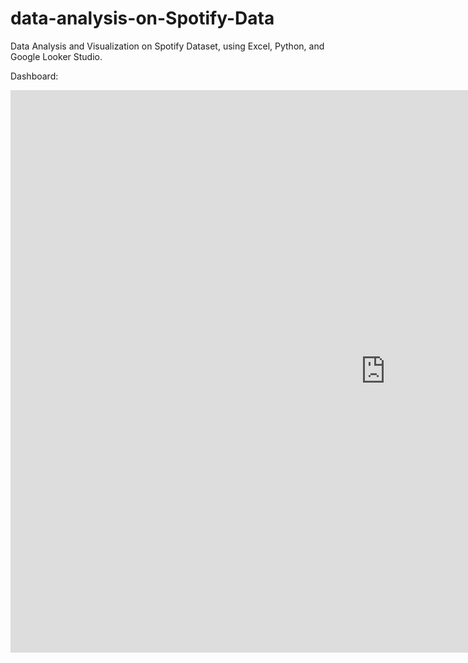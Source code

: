 # data-analysis-on-Spotify-Data
Data Analysis and Visualization on Spotify Dataset, using Excel, Python, and Google Looker Studio.

Dashboard:
<iframe width="1200" height="900" src="https://lookerstudio.google.com/embed/reporting/56802800-ddba-41ef-946d-567bebd872da/page/RsOWF" frameborder="0" style="border:0" allowfullscreen sandbox="allow-storage-access-by-user-activation allow-scripts allow-same-origin allow-popups allow-popups-to-escape-sandbox"></iframe>

